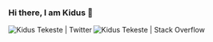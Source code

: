 ### Hi there, I am Kidus 👋

<!--
**KidusMT/KidusMT** is a ✨ _special_ ✨ repository because its `README.md` (this file) appears on your GitHub profile.

Here are some ideas to get you started:

- 🔭 I’m currently working on ...
- 🌱 I’m currently learning ...
- 👯 I’m looking to collaborate on ...
- 🤔 I’m looking for help with ...
- 💬 Ask me about ...
- 📫 How to reach me: ...
- 😄 Pronouns: ...
- ⚡ Fun fact: ...
-->

<a href="https://twitter.com/adukidus">
  <img align="left" alt="Kidus Tekeste | Twitter" src="https://abs.twimg.com/favicons/twitter.ico"/>
</a>

<a href="https://stackoverflow.com/users/6021740/kidus-tekeste">
  <img align="left" alt="Kidus Tekeste | Stack Overflow" src="https://cdn.sstatic.net/Sites/stackoverflow/Img/favicon.ico?v=ec617d715196"/>
</a>
